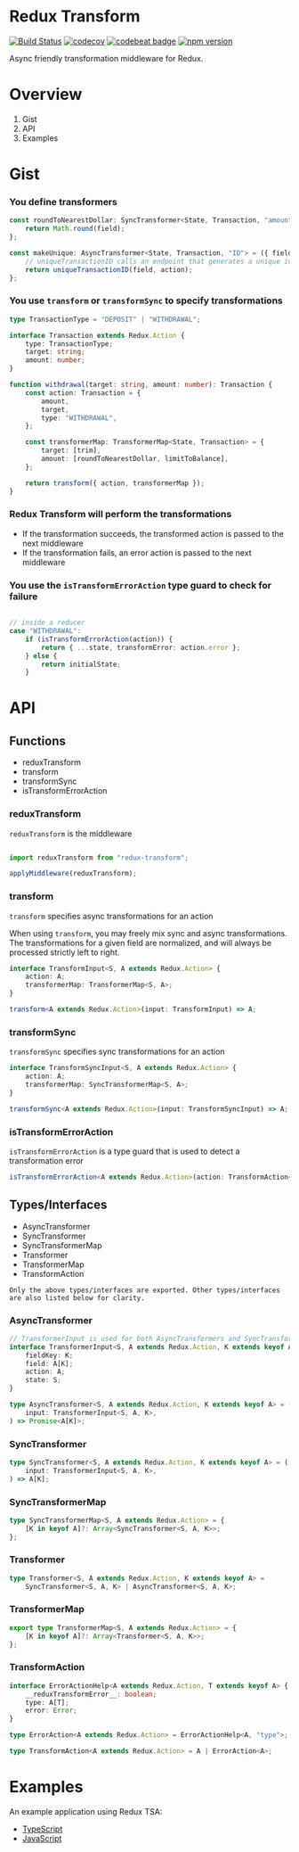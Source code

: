 # Redux Transform

[![Build Status](https://travis-ci.org/contrarian/redux-transform.svg?branch=master)](https://travis-ci.org/contrarian/redux-transform) [![codecov](https://codecov.io/gh/contrarian/redux-transform/branch/master/graph/badge.svg)](https://codecov.io/gh/contrarian/redux-transform) [![codebeat badge](https://codebeat.co/badges/9546d22d-60bf-4447-a77e-693dae34a62e)](https://codebeat.co/projects/github-com-contrarian-redux-transform-master) [![npm version](https://badge.fury.io/js/redux-transform.svg)](https://badge.fury.io/js/redux-transform)

Async friendly transformation middleware for Redux.

# Overview

1. Gist
2. API
3. Examples

# Gist

### You define transformers

```typescript
const roundToNearestDollar: SyncTransformer<State, Transaction, "amount"> = ({ field }) => {
    return Math.round(field);
};

const makeUnique: AsyncTransformer<State, Transaction, "ID"> = ({ field, action }) => {
    // uniqueTransactionID calls an endpoint that generates a unique id for a transaction
    return uniqueTransactionID(field, action);
};
```

### You use ```transform``` or ```transformSync``` to specify transformations


```typescript
type TransactionType = "DEPOSIT" | "WITHDRAWAL";

interface Transaction extends Redux.Action {
    type: TransactionType;
    target: string;
    amount: number;
}

function withdrawal(target: string, amount: number): Transaction {
    const action: Transaction = {
        amount,
        target,
        type: "WITHDRAWAL",
    };

    const transformerMap: TransformerMap<State, Transaction> = {
        target: [trim],
        amount: [roundToNearestDollar, limitToBalance],
    };

    return transform({ action, transformerMap });
}
```

### Redux Transform will perform the transformations

- If the transformation succeeds, the transformed action is passed to the next middleware
- If the transformation fails, an error action is passed to the next middleware

### You use the ```isTransformErrorAction``` type guard to check for failure

```typescript

// inside a reducer
case "WITHDRAWAL":
    if (isTransformErrorAction(action)) {
        return { ...state, transformError: action.error };
    } else {                
        return initialState;
    }
```

# API

## Functions

- reduxTransform
- transform
- transformSync
- isTransformErrorAction

### reduxTransform

```reduxTransform``` is the middleware

```typescript

import reduxTransform from "redux-transform";

applyMiddleware(reduxTransform);

```

### transform

```transform``` specifies async transformations for an action

When using ```transform```, you may freely mix sync and async transformations. The transformations for a given field are normalized, and will always be processed strictly left to right.

```typescript
interface TransformInput<S, A extends Redux.Action> {
    action: A;
    transformerMap: TransformerMap<S, A>;
}

transform<A extends Redux.Action>(input: TransformInput) => A;
```

### transformSync

```transformSync``` specifies sync transformations for an action

```typescript
interface TransformSyncInput<S, A extends Redux.Action> {
    action: A;
    transformerMap: SyncTransformerMap<S, A>;
}

transformSync<A extends Redux.Action>(input: TransformSyncInput) => A;
```

### isTransformErrorAction

```isTransformErrorAction``` is a type guard that is used to detect a transformation error

```typescript
isTransformErrorAction<A extends Redux.Action>(action: TransformAction<A>): action is TransformErrorAction<A>
```

## Types/Interfaces

- AsyncTransformer
- SyncTransformer
- SyncTransformerMap
- Transformer
- TransformerMap
- TransformAction

```Only the above types/interfaces are exported. Other types/interfaces are also listed below for clarity.```

### AsyncTransformer

```typescript
// TransformerInput is used for both AsyncTransformers and SyncTransformers
interface TransformerInput<S, A extends Redux.Action, K extends keyof A> {
    fieldKey: K;
    field: A[K];
    action: A;
    state: S;
}

type AsyncTransformer<S, A extends Redux.Action, K extends keyof A> = (
    input: TransformerInput<S, A, K>,
) => Promise<A[K]>;
```

### SyncTransformer

```typescript
type SyncTransformer<S, A extends Redux.Action, K extends keyof A> = (
    input: TransformerInput<S, A, K>,
) => A[K];
```

### SyncTransformerMap

```typescript
type SyncTransformerMap<S, A extends Redux.Action> = {
    [K in keyof A]?: Array<SyncTransformer<S, A, K>>;
};
```

### Transformer

```typescript
type Transformer<S, A extends Redux.Action, K extends keyof A> =
    SyncTransformer<S, A, K> | AsyncTransformer<S, A, K>;
```

### TransformerMap

```typescript
export type TransformerMap<S, A extends Redux.Action> = {
    [K in keyof A]?: Array<Transformer<S, A, K>>;
};
```

### TransformAction

```typescript
interface ErrorActionHelp<A extends Redux.Action, T extends keyof A> {
    __reduxTransformError__: boolean;
    type: A[T];
    error: Error;
}

type ErrorAction<A extends Redux.Action> = ErrorActionHelp<A, "type">;

type TransformAction<A extends Redux.Action> = A | ErrorAction<A>;
```
# Examples

An example application using Redux TSA:
- [TypeScript](https://github.com/contrarian/redux-transform/tree/master/examples/ts)
- [JavaScript](https://github.com/contrarian/redux-transform/tree/master/examples/js)
